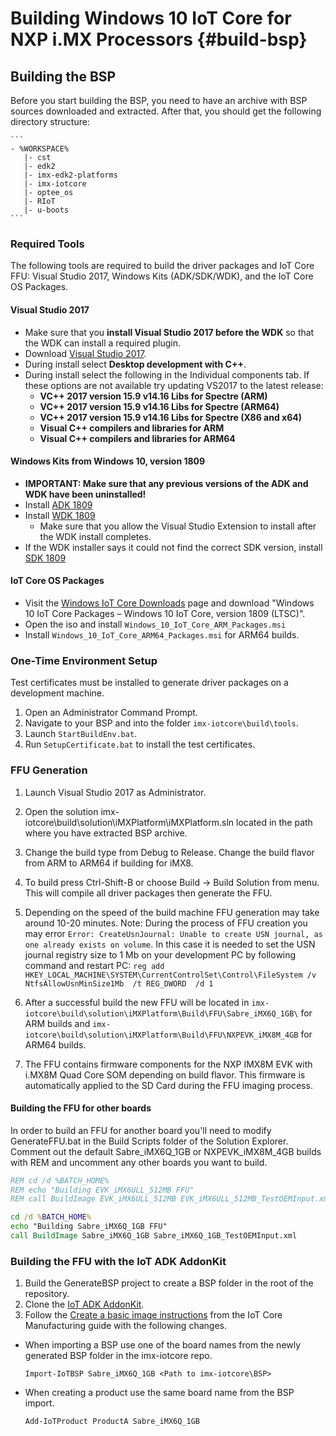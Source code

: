 Building Windows 10 IoT Core for NXP i.MX Processors {#build-bsp}
==============
## Building the BSP
Before you start building the BSP, you need to have an archive with BSP sources downloaded and extracted. After that, you should get the following directory structure:

    ```
    - %WORKSPACE%
       |- cst
       |- edk2
       |- imx-edk2-platforms
       |- imx-iotcore
       |- optee_os
       |- RIoT
       |- u-boots
    ```

### Required Tools
The following tools are required to build the driver packages and IoT Core FFU: Visual Studio 2017, Windows Kits (ADK/SDK/WDK), and the IoT Core OS Packages.

#### Visual Studio 2017
* Make sure that you **install Visual Studio 2017 before the WDK** so that the WDK can install a required plugin.
* Download [Visual Studio 2017](https://docs.microsoft.com/en-us/windows-hardware/drivers/other-wdk-downloads#step-1-install-visual-studio).
* During install select **Desktop development with C++**.
* During install select the following in the Individual components tab. If these options are not available try updating VS2017 to the latest release:
  * **VC++ 2017 version 15.9 v14.16 Libs for Spectre (ARM)**
  * **VC++ 2017 version 15.9 v14.16 Libs for Spectre (ARM64)**
  * **VC++ 2017 version 15.9 v14.16 Libs for Spectre (X86 and x64)**
  * **Visual C++ compilers and libraries for ARM**
  * **Visual C++ compilers and libraries for ARM64**

#### Windows Kits from Windows 10, version 1809
* **IMPORTANT: Make sure that any previous versions of the ADK and WDK have been uninstalled!**
* Install [ADK 1809](https://developer.microsoft.com/en-us/windows/hardware/windows-assessment-deployment-kit)
* Install [WDK 1809](https://developer.microsoft.com/en-us/windows/hardware/windows-driver-kit)
  * Make sure that you allow the Visual Studio Extension to install after the WDK install completes.
* If the WDK installer says it could not find the correct SDK version, install [SDK 1809](https://developer.microsoft.com/en-us/windows/downloads/windows-10-sdk)

#### IoT Core OS Packages
* Visit the [Windows IoT Core Downloads](https://www.microsoft.com/en-us/software-download/windows10IoTCore#!) page and download "Windows 10 IoT Core Packages – Windows 10 IoT Core, version 1809 (LTSC)".
* Open the iso and install ```Windows_10_IoT_Core_ARM_Packages.msi```
* Install ```Windows_10_IoT_Core_ARM64_Packages.msi``` for ARM64 builds.

### One-Time Environment Setup
Test certificates must be installed to generate driver packages on a development machine.
1. Open an Administrator Command Prompt.
2. Navigate to your BSP and into the folder `imx-iotcore\build\tools`.
3. Launch `StartBuildEnv.bat`.
4. Run `SetupCertificate.bat` to install the test certificates.

### FFU Generation

1. Launch Visual Studio 2017 as Administrator.
2. Open the solution imx-iotcore\build\solution\iMXPlatform\iMXPlatform.sln located in the path where you have extracted BSP archive.
3. Change the build type from Debug to Release. Change the build flavor from ARM to ARM64 if building for iMX8.
4. To build press Ctrl-Shift-B or choose Build -> Build Solution from menu. This will compile all driver packages then generate the FFU.
5. Depending on the speed of the build machine FFU generation may take around 10-20 minutes.
   Note: During the process of FFU creation you may error `Error: CreateUsnJournal: Unable to create USN journal, as one already exists on volume`.
   In this case it is needed to set the USN journal registry size to 1 Mb on your development PC by following command and restart PC:
   `reg add HKEY_LOCAL_MACHINE\SYSTEM\CurrentControlSet\Control\FileSystem /v NtfsAllowUsnMinSize1Mb  /t REG_DWORD  /d 1`

6. After a successful build the new FFU will be located in `imx-iotcore\build\solution\iMXPlatform\Build\FFU\Sabre_iMX6Q_1GB\` for ARM builds and `imx-iotcore\build\solution\iMXPlatform\Build\FFU\NXPEVK_iMX8M_4GB` for ARM64 builds.
7. The FFU contains firmware components for the NXP IMX8M EVK with i.MX8M Quad Core SOM depending on build flavor. This firmware is automatically applied to the SD Card during the FFU imaging process.

#### Building the FFU for other boards
In order to build an FFU for another board you'll need to modify GenerateFFU.bat in the Build Scripts folder of the Solution Explorer. Comment out the default Sabre_iMX6Q_1GB or NXPEVK_iMX8M_4GB builds with REM and uncomment any other boards you want to build.
```bat
REM cd /d %BATCH_HOME%
REM echo "Building EVK_iMX6ULL_512MB FFU"
REM call BuildImage EVK_iMX6ULL_512MB EVK_iMX6ULL_512MB_TestOEMInput.xml

cd /d %BATCH_HOME%
echo "Building Sabre_iMX6Q_1GB FFU"
call BuildImage Sabre_iMX6Q_1GB Sabre_iMX6Q_1GB_TestOEMInput.xml
```

### Building the FFU with the IoT ADK AddonKit
1. Build the GenerateBSP project to create a BSP folder in the root of the repository.
2. Clone the [IoT ADK AddonKit](https://github.com/ms-iot/iot-adk-addonkit).
3. Follow the [Create a basic image instructions](https://docs.microsoft.com/en-us/windows-hardware/manufacture/iot/create-a-basic-image) from the IoT Core Manufacturing guide with the following changes.
* When importing a BSP use one of the board names from the newly generated BSP folder in the imx-iotcore repo.
    ```
    Import-IoTBSP Sabre_iMX6Q_1GB <Path to imx-iotcore\BSP>
    ```
* When creating a product use the same board name from the BSP import.
    ```
    Add-IoTProduct ProductA Sabre_iMX6Q_1GB
    ```
